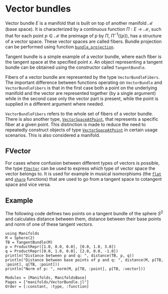 # Vector bundles

Vector bundle $E$ is a manifold that is built on top of another manifold $\mathcal M$ (base space).
It is characterized by a continuous function $Π : E → \mathcal M$, such that for each point $p ∈ \mathcal M$ the preimage of $p$ by $Π$, $Π^{-1}(\{p\})$, has a structure of a vector space.
These vector spaces are called fibers.
Bundle projection can be performed using function [`bundle_projection`](@ref).

Tangent bundle is a simple example of a vector bundle, where each fiber is the tangent space at the specified point $x$.
An object representing a tangent bundle can be obtained using the constructor called `TangentBundle`.

Fibers of a vector bundle are represented by the type `VectorBundleFibers`.
The important difference between functions operating on `VectorBundle` and `VectorBundleFibers` is that in the first case both a point on the underlying manifold and the vector are represented together (by a single argument) while in the second case only the vector part is present, while the point is supplied in a different argument where needed.

`VectorBundleFibers` refers to the whole set of fibers of a vector bundle.
There is also another type, [`VectorSpaceAtPoint`](@ref), that represents a specific fiber at a given point.
This distinction is made to reduce the need to repeatedly construct objects of type [`VectorSpaceAtPoint`](@ref) in certain usage scenarios.
This is also considered a manifold.

## FVector

For cases where confusion between different types of vectors is possible, the type [`FVector`](https://juliamanifolds.github.io/ManifoldsBase.jl/stable/types.html#ManifoldsBase.FVector) can be used to express which type of vector space the vector belongs to.
It is used for example in musical isomorphisms (the [`flat`](@ref) and [`sharp`](@ref) functions) that are used to go from a tangent space to cotangent space and vice versa.

## Example

The following code defines two points on a tangent bundle of the sphere $S^2$ and calculates distance between them, distance between their base points and norm of one of these tangent vectors.

```@example
using Manifolds
M = Sphere(2)
TB = TangentBundle(M)
p = ProductRepr([1.0, 0.0, 0.0], [0.0, 1.0, 3.0])
q = ProductRepr([0.0, 1.0, 0.0], [2.0, 0.0, -1.0])
println("Distance between p and q: ", distance(TB, p, q))
println("Distance between base points of p and q: ", distance(M, p[TB, :point], q[TB, :point]))
println("Norm of p: ", norm(M, p[TB, :point], p[TB, :vector]))
```

```@autodocs
Modules = [Manifolds, ManifoldsBase]
Pages = ["manifolds/VectorBundle.jl"]
Order = [:constant, :type, :function]
```
